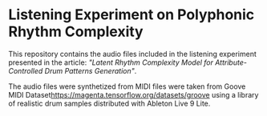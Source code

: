 # Listening Experiment on Polyphonic Rhythm Complexity

This repository contains the audio files included in the listening experiment presented in the article: _"Latent Rhythm Complexity Model for
Attribute-Controlled Drum Patterns Generation"_.

The audio files were synthetized from MIDI files were taken from Goove MIDI Dataset<https://magenta.tensorflow.org/datasets/groove> using a library of realistic drum samples distributed with Ableton Live 9 Lite.
